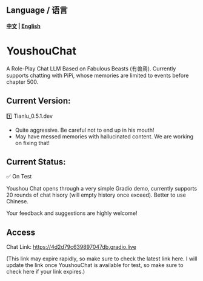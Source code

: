 ## Language / 语言
**[中文](README.md) | [English](README_EN.md)**


# YoushouChat
A Role-Play Chat LLM Based on Fabulous Beasts (有兽焉). Currently supports chatting with PiPi, whose memories are limited to events before chapter 500.
## Current Version:
:one: Tianlu_0.5.1.dev
  - Quite aggressive. Be careful not to end up in his mouth!
  - May have messed memories with hallucinated content. We are working on fixing that!

## Current Status: 
:white_check_mark: On Test

<!-- :no_entry: Service Down, Under Maintainance -->

Youshou Chat opens through a very simple Gradio demo, currently supports 20 rounds of chat hisory (will empty history once exceed). Better to use Chinese.

Your feedback and suggestions are highly welcome!
## Access
Chat Link: https://4d2d79c639897047db.gradio.live   

(This link may expire rapidly, so make sure to check the latest link here. I will update the link once YoushouChat is available for test, so make sure to check here if your link expires.)

